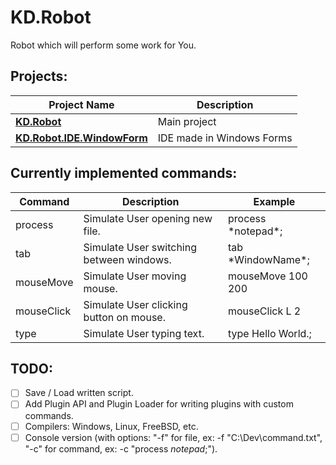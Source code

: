 KD.Robot
===

Robot which will perform some work for You.

Projects:
---

Project Name | Description
-------------|-------------
**[KD.Robot](KD.Robot)** | Main project
**[KD.Robot.IDE.WindowForm](KD.Robot.IDE.WindowForm)** | IDE made in Windows Forms


Currently implemented commands:
---

Command | Description | Example
--------|-------------|---------
process | Simulate User opening new file. | process \*notepad\*;
tab | Simulate User switching between windows. | tab \*WindowName\*;
mouseMove | Simulate User moving mouse. | mouseMove 100 200
mouseClick | Simulate User clicking button on mouse. | mouseClick L 2
type | Simulate User typing text. | type Hello World.;


TODO:
---

- [ ] Save / Load written script.
- [ ] Add Plugin API and Plugin Loader for writing plugins with custom commands.
- [ ] Compilers: Windows, Linux, FreeBSD, etc.
- [ ] Console version (with options: "-f" for file, ex: -f "C:\Dev\command.txt", "-c" for command, ex: -c "process *notepad*;").
